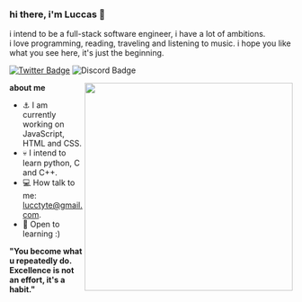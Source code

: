 ### hi there, i'm Luccas 👋

i intend to be a full-stack software engineer, i have a lot of ambitions. 
<br>i love programming, reading, traveling and listening to music.
i hope you like what you see here, it's just the beginning.
   
[![Twitter Badge](	https://img.shields.io/badge/Twitter-1DA1F2?style=for-the-badge&logo=twitter&logoColor=white)](https://twitter.com/davittiw)
![Discord Badge](https://img.shields.io/badge/Discord-7289DA?style=for-the-badge&logo=discord&logoColor=white)

<div>
    <img src="https://user-images.githubusercontent.com/110313699/182006278-4a873026-699b-42c6-8268-2167dddc61a0.gif" target="autoplay" align="right" width="370"/>
  
**about me**

- ⚓ I am currently working on JavaScript, HTML and CSS.
- 💀 I intend to learn python, C and C++.
- 💻 How talk to me: lucctyte@gmail.com.
- 🧠 Open to learning :)

**"You become what u repeatedly do. 
Excellence is not an effort, it's a habit."**

</div>
